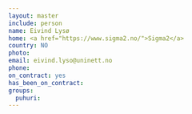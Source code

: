 ```yaml
---
layout: master
include: person
name: Eivind Lysø
home: <a href="https://www.sigma2.no/">Sigma2</a>
country: NO
photo:
email: eivind.lyso@uninett.no
phone:
on_contract: yes
has_been_on_contract:
groups:
  puhuri:
---
```

